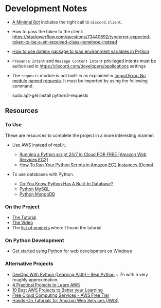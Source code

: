 # Development Notes

- [A Minimal Bot](https://discordpy.readthedocs.io/en/stable/quickstart.html) includes the right call to `discord.Client`.
- How to pass the token to the client: <https://stackoverflow.com/questions/73440592/typeerror-expected-token-to-be-a-str-received-class-nonetype-instead>
- [How to use dotenv package to load environment variables in Python](https://www.python-engineer.com/posts/dotenv-python/)
- `Presence Intent` and `Message Content Intent` privileged intents must be authorised in <https://discord.com/developers/applications> settings
- The `requests` module is not built-in as explained in [ImportError: No module named requests](https://stackoverflow.com/questions/17309288/importerror-no-module-named-requests). It must be imported by using the following command:

    sudo apt-get install python3-requests

## Resources

### To Use

These are resources to complete the project in a more interesting manner:

- Use AWS instead of repl.it.
  - [Running a Python script 24/7 in Cloud FOR FREE (Amazon Web Services EC2)](https://victormerino.medium.com/running-a-python-script-24-7-in-cloud-for-free-amazon-web-services-ec2-76af166ae4fb)
  - [How To Run Your Python Scripts in Amazon EC2 Instances (Demo)](https://towardsdatascience.com/how-to-run-your-python-scripts-in-amazon-ec2-instances-demo-8e56e76a6d24)

- To use databases with Python.
  - [Do You Know Python Has A Built-In Database?](https://towardsdatascience.com/do-you-know-python-has-a-built-in-database-d553989c87bd)
  - [Python MySQL](https://www.w3schools.com/python/python_mysql_getstarted.asp)
  - [Python MongoDB](https://www.w3schools.com/python/python_mongodb_getstarted.asp)

### On the Project

- [The Tutorial](https://www.freecodecamp.org/news/create-a-discord-bot-with-python/)
- [The Video](https://www.youtube.com/watch?v=SPTfmiYiuok)
- The [list of projects](https://www.freecodecamp.org/news/python-projects-for-beginners/#code-a-discord-bot-with-python-host-for-free-in-the-cloud) where I found the tutorial.

### On Python Development

- [Get started using Python for web development on Windows](https://learn.microsoft.com/en-us/windows/python/web-frameworks)

### Alternative Projects

- [DevOps With Python (Learning Path) – Real Python](https://realpython.com/learning-paths/python-devops/) ~ 7h with a very roughly approximation.
- [4 Practical Projects to Learn AWS](https://www.beabetterdev.com/2022/07/08/4-practical-projects-to-learn-aws/)
- [10 Best AWS Projects to Better your Learning](https://hackr.io/blog/best-aws-projects)
- [Free Cloud Computing Services - AWS Free Tier](https://aws.amazon.com/free/?all-free-tier.sort-by=item.additionalFields.SortRank&all-free-tier.sort-order=asc&awsf.Free+Tier+Types=*all&awsf.Free+Tier+Categories=*all&awsf.Free+Tier+Types=tier%23always-free&awsf.Free+Tier+Categories=*all)
- [Hands-On Tutorials for Amazon Web Services (AWS)](https://aws.amazon.com/getting-started/hands-on/?getting-started-all.sort-by=item.additionalFields.content-latest-publish-date&getting-started-all.sort-order=desc&awsf.getting-started-category=*all&awsf.getting-started-level=*all&awsf.getting-started-content-type=*all)
